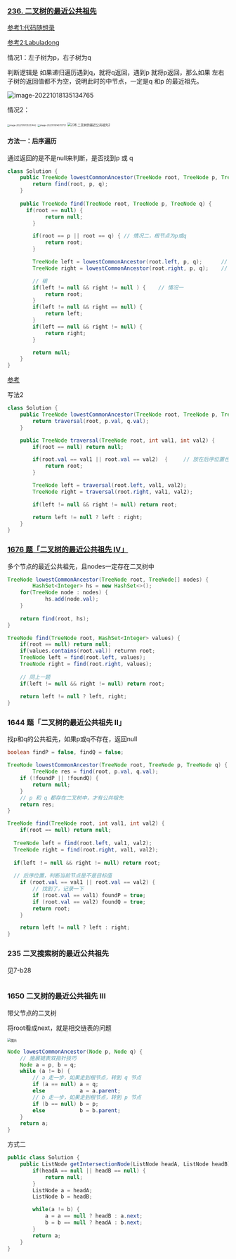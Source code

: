 ### [236. 二叉树的最近公共祖先](https://leetcode.cn/problems/lowest-common-ancestor-of-a-binary-tree/)

[参考1:代码随想录](https://programmercarl.com/0236.二叉树的最近公共祖先.html)

[参考2:Labuladong](https://mp.weixin.qq.com/s/njl6nuid0aalZdH5tuDpqQ)



情况1：左子树为p，右子树为q

判断逻辑是 如果递归遍历遇到q，就将q返回，遇到p 就将p返回，那么如果 左右子树的返回值都不为空，说明此时的中节点，一定是q 和p 的最近祖先。

![image-20221018135134765](https://cdn.jsdelivr.net/gh/iamk123/typora@main/uPic/2022/10/18/13513416660722941666072294867gKQGEF-image-20221018135134765.png)

情况2：

<img src="https://cdn.jsdelivr.net/gh/iamk123/typora@main/uPic/2022/10/18/135357166607243716660724375217VWQOU-image-20221018135357442.png" alt="image-20221018135357442" style="zoom: 33%;" />



<img src="/Users/kuan/Library/Application%20Support/typora-user-images/image-20221018140701731.png" alt="image-20221018140701731" style="zoom: 33%;" />

<img src="https://img-blog.csdnimg.cn/202102041512582.png" alt="236.二叉树的最近公共祖先2" style="zoom:50%;" />

#### 方法一：后序遍历

通过返回的是不是null来判断，是否找到p 或 q

```java
class Solution {
    public TreeNode lowestCommonAncestor(TreeNode root, TreeNode p, TreeNode q) {
       	return find(root, p, q);
    }
  
  	public TreeNode find(TreeNode root, TreeNode p, TreeNode q) {
      if(root == null) {
            return null;
        }

        if(root == p || root == q) { // 情况二，根节点为p或q
            return root;
        }

        TreeNode left = lowestCommonAncestor(root.left, p, q);      // 左
        TreeNode right = lowestCommonAncestor(root.right, p, q);    // 右

        // 根
        if(left != null && right != null ) {    // 情况一
            return root;
        }
        if(left != null && right == null) {
            return left;
        }
        if(left == null && right != null) {
            return right;
        }

        return null;
    }
}
```

[参考](https://programmercarl.com/0236.二叉树的最近公共祖先.html#java)

写法2

```java
class Solution {
    public TreeNode lowestCommonAncestor(TreeNode root, TreeNode p, TreeNode q) {
        return traversal(root, p.val, q.val);
    }

    public TreeNode traversal(TreeNode root, int val1, int val2) {
        if(root == null) return null;

        if(root.val == val1 || root.val == val2)  {		// 放在后序位置也行
            return root;
        }

        TreeNode left = traversal(root.left, val1, val2);
        TreeNode right = traversal(root.right, val1, val2);

        if(left != null && right != null) return root;

        return left != null ? left : right;
    }
}
```



###  [1676 题「二叉树的最近公共祖先 IV」](https://mp.weixin.qq.com/s/njl6nuid0aalZdH5tuDpqQ)

多个节点的最近公共祖先，且nodes一定存在二叉树中

```java
TreeNode lowestCommonAncestor(TreeNode root, TreeNode[] nodes) { 
		HashSet<Integer> hs = new HashSet<>();
  	for(TreeNode node : nodes) {
    		hs.add(node.val);
    }
  
  	return find(root, hs);
}

TreeNode find(TreeNode root, HashSet<Integer> values) {
  	if(root == null) return null;
  	if(values.contains(root.val)) returnn root;
  	TreeNode left = find(root.left, values);
  	TreeNode right = find(root.right, values);
  	
  	// 同上一题
  	if(left != null && right != null) return root;
  	
  	return left != null ? left, right;
}
```



### 1644 题「二叉树的最近公共祖先 II」

找p和q的公共祖先，如果p或q不存在，返回null

```java
boolean findP = false, findQ = false;

TreeNode lowestCommonAncestor(TreeNode root, TreeNode p, TreeNode q) { 
		TreeNode res = find(root, p.val, q.val);
    if (!foundP || !foundQ) {
        return null;
    }
    // p 和 q 都存在二叉树中，才有公共祖先
    return res;
}

TreeNode find(TreeNode root, int val1, int val2) {
	if(root == null) return null;
  
  TreeNode left = find(root.left, val1, val2);
  TreeNode right = find(root.right, val1, val2);
  
  if(left ！= null && right != null) return root;
  
  // 后序位置，判断当前节点是不是目标值
    if (root.val == val1 || root.val == val2) {
        // 找到了，记录一下
        if (root.val == val1) foundP = true;
        if (root.val == val2) foundQ = true;
        return root;
    }

    return left != null ? left : right;
}
```



### 235 二叉搜索树的最近公共祖先

见7-b28



```

```





### 1650 二叉树的最近公共祖先 III

带父节点的二叉树

将root看成next，就是相交链表的问题

<img src="https://cdn.jsdelivr.net/gh/iamk123/typora@main/uPic/2023/02/27/111705167746782516774678255115BRRu5-640.png" alt="图片" style="zoom:50%;" />

```java
Node lowestCommonAncestor(Node p, Node q) {
    // 施展链表双指针技巧
    Node a = p, b = q;
    while (a != b) {
        // a 走一步，如果走到根节点，转到 q 节点
        if (a == null) a = q;
        else           a = a.parent;
        // b 走一步，如果走到根节点，转到 p 节点
        if (b == null) b = p;
        else           b = b.parent;
    }
    return a;
}
```

方式二

```java
public class Solution {
    public ListNode getIntersectionNode(ListNode headA, ListNode headB) {
        if(headA == null || headB == null) {
            return null;
        }
        ListNode a = headA;
        ListNode b = headB;

        while(a != b) {
            a = a == null ? headB : a.next;
            b = b == null ? headA : b.next;
        }
        return a;
    }
}
```

